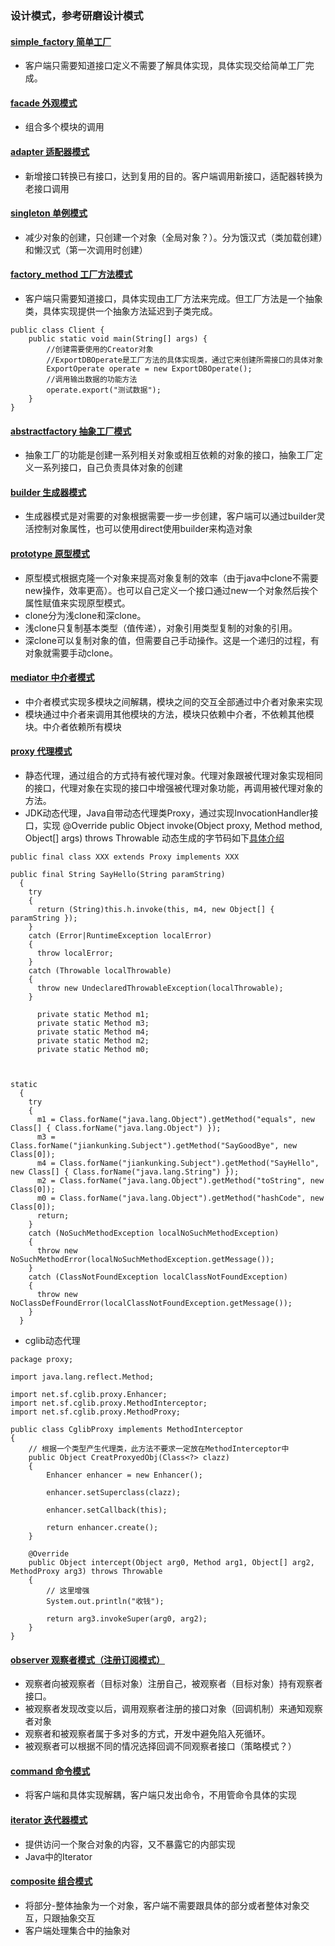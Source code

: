 ### 设计模式，参考研磨设计模式
#### [simple_factory 简单工厂](https://github.com/chenls520/design_patterns/tree/master/src/com/design/patterns/simple_factory)
* 客户端只需要知道接口定义不需要了解具体实现，具体实现交给简单工厂完成。
#### [facade 外观模式](https://github.com/chenls520/design_patterns/tree/master/src/com/design/patterns/facade)
* 组合多个模块的调用
#### [adapter 适配器模式](https://github.com/chenls520/design_patterns/tree/master/src/com/design/patterns/adapter)
* 新增接口转换已有接口，达到复用的目的。客户端调用新接口，适配器转换为老接口调用
#### [singleton 单例模式](https://github.com/chenls520/design_patterns/tree/master/src/com/design/patterns/singleton)
* 减少对象的创建，只创建一个对象（全局对象？）。分为饿汉式（类加载创建）和懒汉式（第一次调用时创建）
#### [factory_method 工厂方法模式](https://github.com/chenls520/design_patterns/tree/master/src/com/design/patterns/factory_method)
* 客户端只需要知道接口，具体实现由工厂方法来完成。但工厂方法是一个抽象类，具体实现提供一个抽象方法延迟到子类完成。
```$xslt
public class Client {
    public static void main(String[] args) {
        //创建需要使用的Creator对象
        //ExportDBOperate是工厂方法的具体实现类，通过它来创建所需接口的具体对象
        ExportOperate operate = new ExportDBOperate();
        //调用输出数据的功能方法
        operate.export("测试数据");
    }
}
```
#### [abstractfactory 抽象工厂模式](https://github.com/chenls520/design_patterns/tree/master/src/com/design/patterns/abstractfactory)
* 抽象工厂的功能是创建一系列相关对象或相互依赖的对象的接口，抽象工厂定义一系列接口，自己负责具体对象的创建

#### [builder 生成器模式](https://github.com/chenls520/design_patterns/tree/master/src/com/design/patterns/builder)
* 生成器模式是对需要的对象根据需要一步一步创建，客户端可以通过builder灵活控制对象属性，也可以使用direct使用builder来构造对象

#### [prototype 原型模式](https://github.com/chenls520/design_patterns/tree/master/src/com/design/patterns/prototype)
* 原型模式根据克隆一个对象来提高对象复制的效率（由于java中clone不需要new操作，效率更高）。也可以自己定义一个接口通过new一个对象然后挨个属性赋值来实现原型模式。
* clone分为浅clone和深clone。
* 浅clone只复制基本类型（值传递），对象引用类型复制的对象的引用。
* 深clone可以复制对象的值，但需要自己手动操作。这是一个递归的过程，有对象就需要手动clone。

#### [mediator 中介者模式](https://github.com/chenls520/design_patterns/tree/master/src/com/design/patterns/mediator)
* 中介者模式实现多模块之间解耦，模块之间的交互全部通过中介者对象来实现
* 模块通过中介者来调用其他模块的方法，模块只依赖中介者，不依赖其他模块。中介者依赖所有模块

#### [proxy 代理模式](https://github.com/chenls520/design_patterns/tree/master/src/com/design/patterns/proxy)
* 静态代理，通过组合的方式持有被代理对象。代理对象跟被代理对象实现相同的接口，代理对象在实现的接口中增强被代理对象功能，再调用被代理对象的方法。
* JDK动态代理，Java自带动态代理类Proxy，通过实现InvocationHandler接口，实现
    @Override
    public Object invoke(Object proxy, Method method, Object[] args) throws Throwable
    动态生成的字节码如下[具体介绍](https://blog.csdn.net/jiankunking/article/details/52143504)
```$xslt
public final class XXX extends Proxy implements XXX

public final String SayHello(String paramString)
  {
    try
    {
      return (String)this.h.invoke(this, m4, new Object[] { paramString });
    }
    catch (Error|RuntimeException localError)
    {
      throw localError;
    }
    catch (Throwable localThrowable)
    {
      throw new UndeclaredThrowableException(localThrowable);
    }
    
      private static Method m1;
      private static Method m3;
      private static Method m4;
      private static Method m2;
      private static Method m0;
      
      
      
static
  {
    try
    {
      m1 = Class.forName("java.lang.Object").getMethod("equals", new Class[] { Class.forName("java.lang.Object") });
      m3 = Class.forName("jiankunking.Subject").getMethod("SayGoodBye", new Class[0]);
      m4 = Class.forName("jiankunking.Subject").getMethod("SayHello", new Class[] { Class.forName("java.lang.String") });
      m2 = Class.forName("java.lang.Object").getMethod("toString", new Class[0]);
      m0 = Class.forName("java.lang.Object").getMethod("hashCode", new Class[0]);
      return;
    }
    catch (NoSuchMethodException localNoSuchMethodException)
    {
      throw new NoSuchMethodError(localNoSuchMethodException.getMessage());
    }
    catch (ClassNotFoundException localClassNotFoundException)
    {
      throw new NoClassDefFoundError(localClassNotFoundException.getMessage());
    }
  }
```
* cglib动态代理
```$xslt
package proxy;
 
import java.lang.reflect.Method;
 
import net.sf.cglib.proxy.Enhancer;
import net.sf.cglib.proxy.MethodInterceptor;
import net.sf.cglib.proxy.MethodProxy;
 
public class CglibProxy implements MethodInterceptor
{
    // 根据一个类型产生代理类，此方法不要求一定放在MethodInterceptor中
    public Object CreatProxyedObj(Class<?> clazz)
    {
        Enhancer enhancer = new Enhancer();
        
        enhancer.setSuperclass(clazz);
        
        enhancer.setCallback(this);
        
        return enhancer.create();
    }
    
    @Override
    public Object intercept(Object arg0, Method arg1, Object[] arg2, MethodProxy arg3) throws Throwable
    {
        // 这里增强
        System.out.println("收钱");
        
        return arg3.invokeSuper(arg0, arg2);
    } 
}
```

#### [observer 观察者模式（注册订阅模式）](https://github.com/chenls520/design_patterns/tree/master/src/com/design/patterns/observer)
* 观察者向被观察者（目标对象）注册自己，被观察者（目标对象）持有观察者接口。
* 被观察者发现改变以后，调用观察者注册的接口对象（回调机制）来通知观察者对象
* 观察者和被观察者属于多对多的方式，开发中避免陷入死循环。
* 被观察者可以根据不同的情况选择回调不同观察者接口（策略模式？）

#### [command 命令模式](https://github.com/chenls520/design_patterns/tree/master/src/com/design/patterns/command)
* 将客户端和具体实现解耦，客户端只发出命令，不用管命令具体的实现

#### [iterator 迭代器模式](https://github.com/chenls520/design_patterns/tree/master/src/com/design/patterns/iterator)
* 提供访问一个聚合对象的内容，又不暴露它的内部实现
* Java中的Iterator

#### [composite 组合模式](https://github.com/chenls520/design_patterns/tree/master/src/com/design/patterns/composite)
* 将部分-整体抽象为一个对象，客户端不需要跟具体的部分或者整体对象交互，只跟抽象交互
* 客户端处理集合中的抽象对


####